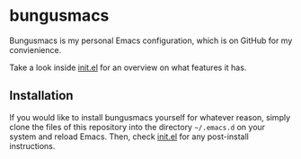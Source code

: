 # bungusmacs

Bungusmacs is my personal Emacs configuration, which is on GitHub for my convienience.

Take a look inside [init.el](init.el) for an overview on what features it has.

## Installation

If you would like to install bungusmacs yourself for whatever reason, simply clone the files of this repository into the directory `~/.emacs.d` on your system and reload Emacs. Then, check [init.el](init.el) for any post-install instructions.
